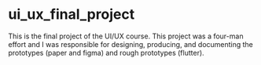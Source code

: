 # ui_ux_final_project
This is the final project of the UI/UX course. This project was a four-man effort and I was responsible for designing, producing, and documenting the prototypes (paper and figma) and rough prototypes (flutter). 
